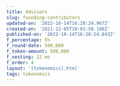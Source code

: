 ```yaml
---
title: Advisors
slug: founding-contributors
updated-on: '2022-10-14T16:28:24.967Z'
created-on: '2021-12-05T10:01:58.108Z'
published-on: '2022-10-14T16:28:54.843Z'
f_percentage: 5%
f_round-date: 500,000
f_token-amount: 500,000
f_vesting: 12 mo
f_order: 4
layout: '[tokenomics].html'
tags: tokenomics
---
```



